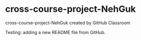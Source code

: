 # cross-course-project-NehGuk

cross-course-project-NehGuk created by GitHub Classroom

Testing: adding a new README file from GitHub.
